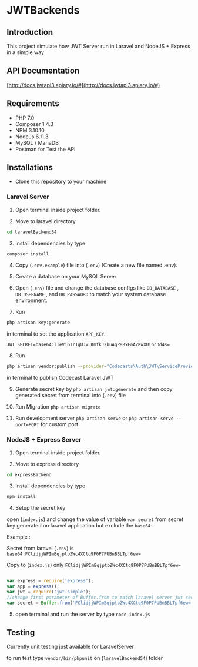 # JWTBackends

## Introduction

This project simulate how JWT Server run in Laravel and NodeJS + Express in a simple way

## API Documentation

[http://docs.jwtapi3.apiary.io/#](http://docs.jwtapi3.apiary.io/#)

## Requirements

- PHP 7.0
- Composer 1.4.3
- NPM 3.10.10
- NodeJs 6.11.3
- MySQL / MariaDB
- Postman for Test the API


## Installations

- Clone this repository to your machine

### Laravel Server

1. Open terminal inside project folder.

2. Move to laravel directory
```bash
cd laravelBackend54
```

3. Install dependencies by type 
```bash
composer install
```

4. Copy  (`.env.example`) file into (`.env`) (Create a new file named .env).

5. Create a database on your MySQL Server

6. Open (`.env`) file and change the database configs like `DB_DATABASE` , `DB_USERNAME` , and `DB_PASSWORD` to match your system database environment.

7.  Run 
```bash
php artisan key:generate
``` 
in terminal to set the application `APP_KEY`.

```env
JWT_SECRET=base64:lIeV1GTr1gUJVLKmfkJ2huAgP8BxEnAZKwXUI6c3d4s=
```

8. Run
```bash
php artisan vendor:publish --provider="Codecasts\Auth\JWT\ServiceProvider"
``` 
in terminal to publish Codecast Laravel JWT

9. Generate secret key by `php artisan jwt:generate` and then copy generated secret from terminal into (`.env`) file

10. Run Migration `php artisan migrate`

11. Run development server `php artisan serve` or `php artisan serve --port=PORT` for custom port

### NodeJS + Express Server

1. Open terminal inside project folder.

2. Move to express directory
```bash
cd expressBackend
```

3. Install dependencies by type 
```bash
npm install
```

4. Setup the secret key

open (`index.js`) and change the value of variable `var secret` from secret key generated on laravel application but exclude the `base64:` 

Example : 

Secret from laravel (`.env`) is `base64:FClidjjWPImBqjptbZWc4XCtq9F0P7PUBnBBLTpf6ew=`

Copy to (`index.js`) only `FClidjjWPImBqjptbZWc4XCtq9F0P7PUBnBBLTpf6ew=`

```javascript

var express = require('express');
var app = express();
var jwt = require('jwt-simple');
//change first parameter of Buffer.from to match laravel server jwt secret exclude the 'base64:'
var secret = Buffer.from('FClidjjWPImBqjptbZWc4XCtq9F0P7PUBnBBLTpf6ew=', 'base64')

```


5. open terminal and run the server by type `node index.js`

## Testing

Currently unit testing just available for LaravelServer

to run test type `vendor/bin/phpunit` on (`laravelBackend54`) folder
